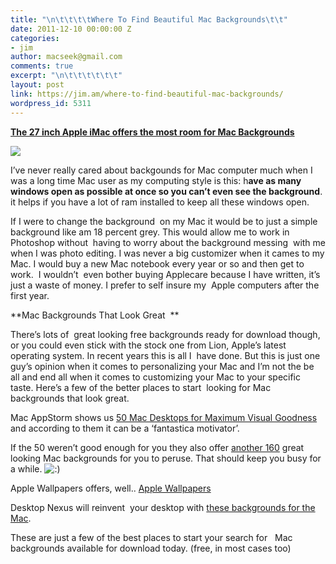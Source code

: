 ```yaml
---
title: "\n\t\t\t\tWhere To Find Beautiful Mac Backgrounds\t\t"
date: 2011-12-10 00:00:00 Z
categories:
- jim
author: macseek@gmail.com
comments: true
excerpt: "\n\t\t\t\t\t\t"
layout: post
link: https://jim.am/where-to-find-beautiful-mac-backgrounds/
wordpress_id: 5311
---
```


**[The 27 inch Apple iMac offers the most room for Mac Backgrounds](http://www.amazon.com/gp/product/B004YLCBRG/ref=as_li_ss_tl?ie=UTF8&tag=ramseeker-20&linkCode=as2&camp=1789&creative=390957&creativeASIN=B004YLCBRG)**




[![](http://www.jim.am/wp-content/uploads/2012/01/imac27.jpg)](http://www.amazon.com/gp/product/B004YLCBRG/ref=as_li_ss_tl?ie=UTF8&tag=ramseeker-20&linkCode=as2&camp=1789&creative=390957&creativeASIN=B004YLCBRG)




I’ve never really cared about backgounds for Mac computer much when I was a long time Mac user as my computing style is this: h**ave as many windows open as possible at once so you can’t even see the background**. it helps if you have a lot of ram installed to keep all these windows open.




If I were to change the background  on my Mac it would be to just a simple background like am 18 percent grey. This would allow me to work in Photoshop without  having to worry about the background messing  with me when I was photo editing. I was never a big customizer when it cames to my Mac. I would buy a new Mac notebook every year or so and then get to work.  I wouldn’t  even bother buying Applecare because I have written, it’s just a waste of money. I prefer to self insure my  Apple computers after the first year.




**Mac Backgrounds That Look Great  **




There’s lots of  great looking free backgrounds ready for download though, or you could even stick with the stock one from Lion, Apple’s latest operating system. In recent years this is all I  have done. But this is just one guy’s opinion when it comes to personalizing your Mac and I’m not the be all and end all when it comes to customizing your Mac to your specific taste. Here’s a few of the better places to start  looking for Mac backgrounds that look great.




Mac AppStorm shows us [50 Mac Desktops for Maximum Visual Goodness](http://mac.appstorm.net/roundups/graphics-roundups/50-mac-desktops-for-maximum-visual-goodness/) and according to them it can be a ‘fantastica motivator’.




If the 50 weren’t good enough for you they also offer [another 160](http://mac.appstorm.net/roundups/graphics-roundups/160-original-awesome-mac-desktop-wallpapers/) great looking Mac backgrounds for you to peruse. That should keep you busy for a while. ![:)](http://www.jim.am/wp-includes/images/smilies/simple-smile.png)




Apple Wallpapers offers, well.. [Apple Wallpapers](http://applewallpapers.net/)




Desktop Nexus will reinvent  your desktop with [these backgrounds for the Mac](http://www.desktopnexus.com/tag/mac/).




These are just a few of the best places to start your search for   Mac backgrounds available for download today. (free, in most cases too)




 




 




 




 




 


		
